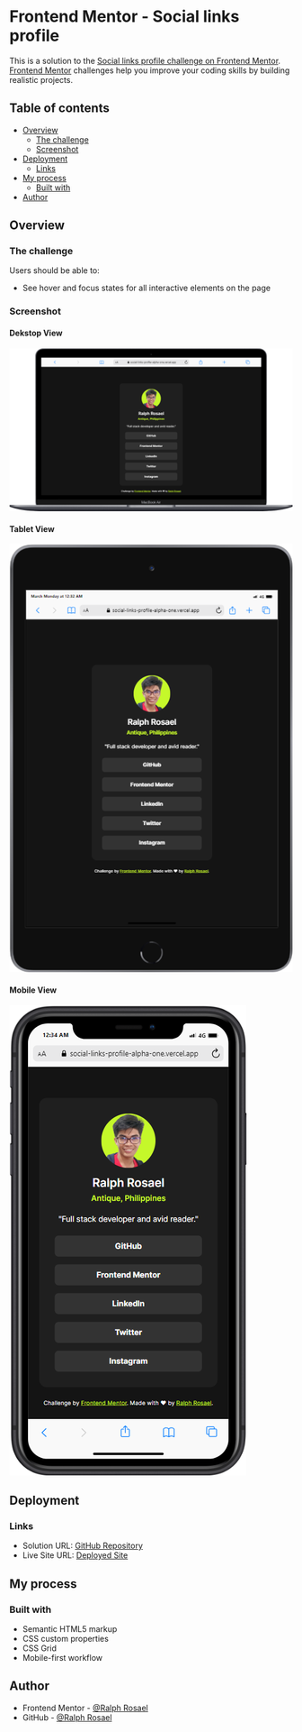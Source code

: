 # Frontend Mentor - Social links profile

This is a solution to the [Social links profile challenge on Frontend Mentor](https://www.frontendmentor.io/challenges/social-links-profile-UG32l9m6dQ). [Frontend Mentor](https://www.frontendmentor.io) challenges help you improve your coding skills by building realistic projects.

## Table of contents

- [Overview](#overview)
  - [The challenge](#the-challenge)
  - [Screenshot](#screenshot)
- [Deployment](#deployment)
  - [Links](#links)
- [My process](#my-process)
  - [Built with](#built-with)
- [Author](#author)

## Overview

### The challenge

Users should be able to:

- See hover and focus states for all interactive elements on the page

### Screenshot

#### Dekstop View

![project screenshot](assets/images/desktop-view.png)

#### Tablet View

![project screenshot](assets/images/tablet-view.png)

#### Mobile View

![project screenshot](assets/images/mobile-view.png)

## Deployment

### Links

- Solution URL: [GitHub Repository](https://github.com/coder-ralph/Social-links-profile)
- Live Site URL: [Deployed Site](https://social-links-profile-alpha-one.vercel.app/)

## My process

### Built with

- Semantic HTML5 markup
- CSS custom properties
- CSS Grid
- Mobile-first workflow

## Author

- Frontend Mentor - [@Ralph Rosael](https://www.frontendmentor.io/profile/coder-ralph)
- GitHub - [@Ralph Rosael](https://github.com/coder-ralph)
